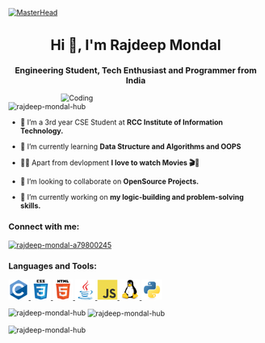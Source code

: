 [![MasterHead](https://user-images.githubusercontent.com/95478989/198955082-6e78ebb5-e1e4-49f9-8d32-6e5af3984dcd.gif)](https://rishavchanda.io)
<h1 align="center">Hi 👋, I'm Rajdeep Mondal</h1>
<h3 align="center">Engineering Student, Tech Enthusiast and Programmer from India</h3>

<img align="right" alt="Coding" width="400" src="https://media.tenor.com/NOYF3f82b_gAAAAC/programmer.gif">

<p align="left"> <img src="https://komarev.com/ghpvc/?username=rajdeep-mondal-hub&label=Profile%20views&color=0e75b6&style=flat" alt="rajdeep-mondal-hub" /> </p>

- 🔭 I’m a 3rd year CSE Student at **RCC Institute of Information Technology.**

- 🌱 I’m currently learning **Data Structure and Algorithms and OOPS**

- 👨‍💻 Apart from devlopment **I love to watch Movies 🎬🍿**

- 🤝 I’m looking to collaborate on **OpenSource Projects.**

- 📝 I’m currently working on **my logic-building and problem-solving skills.**

<h3 align="left">Connect with me:</h3>
<p align="left">
<a href="https://linkedin.com/in/rajdeep-mondal-a79800245" target="blank"><img align="center" src="https://raw.githubusercontent.com/rahuldkjain/github-profile-readme-generator/master/src/images/icons/Social/linked-in-alt.svg" alt="rajdeep-mondal-a79800245" height="30" width="40" /></a>
</p>

<h3 align="left">Languages and Tools:</h3>
<p align="left"> <a href="https://www.cprogramming.com/" target="_blank" rel="noreferrer"> <img src="https://raw.githubusercontent.com/devicons/devicon/master/icons/c/c-original.svg" alt="c" width="40" height="40"/> </a> <a href="https://www.w3schools.com/css/" target="_blank" rel="noreferrer"> <img src="https://raw.githubusercontent.com/devicons/devicon/master/icons/css3/css3-original-wordmark.svg" alt="css3" width="40" height="40"/> </a> <a href="https://www.w3.org/html/" target="_blank" rel="noreferrer"> <img src="https://raw.githubusercontent.com/devicons/devicon/master/icons/html5/html5-original-wordmark.svg" alt="html5" width="40" height="40"/> </a> <a href="https://www.java.com" target="_blank" rel="noreferrer"> <img src="https://raw.githubusercontent.com/devicons/devicon/master/icons/java/java-original.svg" alt="java" width="40" height="40"/> </a> <a href="https://developer.mozilla.org/en-US/docs/Web/JavaScript" target="_blank" rel="noreferrer"> <img src="https://raw.githubusercontent.com/devicons/devicon/master/icons/javascript/javascript-original.svg" alt="javascript" width="40" height="40"/> </a> <a href="https://www.linux.org/" target="_blank" rel="noreferrer"> <img src="https://raw.githubusercontent.com/devicons/devicon/master/icons/linux/linux-original.svg" alt="linux" width="40" height="40"/> </a> <a href="https://www.python.org" target="_blank" rel="noreferrer"> <img src="https://raw.githubusercontent.com/devicons/devicon/master/icons/python/python-original.svg" alt="python" width="40" height="40"/> </a> </p>

<p><img align="left" src="https://github-readme-stats.vercel.app/api/top-langs?username=rajdeep-mondal-hub&show_icons=true&locale=en&layout=compact" alt="rajdeep-mondal-hub" /></p>

<p>&nbsp;<img align="center" src="https://github-readme-stats.vercel.app/api?username=rajdeep-mondal-hub&show_icons=true&locale=en" alt="rajdeep-mondal-hub" /></p>

<p><img align="center" src="https://github-readme-streak-stats.herokuapp.com/?user=rajdeep-mondal-hub&" alt="rajdeep-mondal-hub" /></p>

